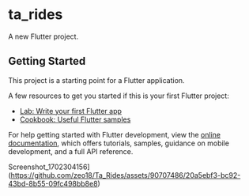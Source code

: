# ta_rides

A new Flutter project.


## Getting Started

This project is a starting point for a Flutter application.

A few resources to get you started if this is your first Flutter project:

- [Lab: Write your first Flutter app](https://docs.flutter.dev/get-started/codelab)
- [Cookbook: Useful Flutter samples](https://docs.flutter.dev/cookbook)

For help getting started with Flutter development, view the
[online documentation](https://docs.flutter.dev/), which offers tutorials,
samples, guidance on mobile development, and a full API reference.

Screenshot_1702304156](https://github.com/zeo18/Ta_Rides/assets/90707486/20a5ebf3-bc92-43bd-8b55-09fc498bb8e8)
